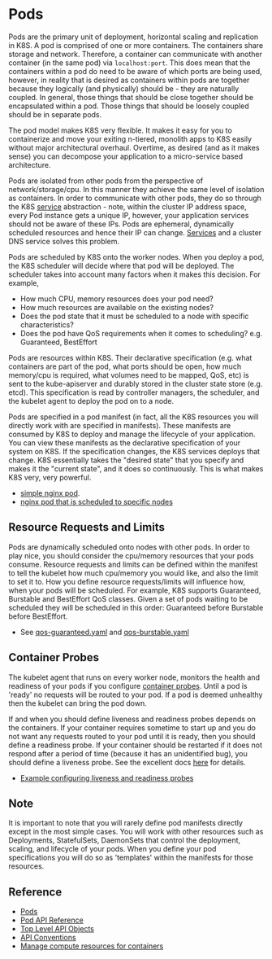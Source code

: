# Pods #

Pods are the primary unit of deployment, horizontal scaling and replication in K8S.  A pod is comprised of one or more containers.  The containers share storage and network. Therefore, a container can communicate with another container (in the same pod) via ``localhost:port``.  This does mean that the containers within a pod do need to be aware of which ports are being used, however, in reality that is desired as containers within pods are together because they logically (and physically) should be - they are naturally coupled.  In general, those things that should be close together should be encapsulated within a pod.  Those things that should be loosely coupled should be in separate pods.

The pod model makes K8S very flexible.  It makes it easy for you to containerize and move your exiting n-tiered, monolith apps to K8S easily without major architectural overhaul.  Overtime, as desired (and as it makes sense) you can decompose your application to a micro-service based architecture.

Pods are isolated from other pods from the perspective of network/storage/cpu.  In this manner they achieve the same level of isolation as containers.  In order to communicate with other pods, they do so through the K8S [service](../services/README.md) abstraction - note, within the cluster IP address space, every Pod instance gets a unique IP, however, your application services should not be aware of these IPs. Pods are ephemeral, dynamically scheduled resources and hence their IP can change. [Services](../services/README.md) and a cluster DNS service solves this problem.

Pods are scheduled by K8S onto the worker nodes.  When you deploy a pod, the K8S scheduler will decide where that pod will be deployed.  The scheduler takes into account many factors when it makes this decision.  For example,

* How much CPU, memory resources does your pod need?
* How much resources are available on the existing nodes?
* Does the pod state that it must be scheduled to a node with specific characteristics?
* Does the pod have QoS requirements when it comes to scheduling? e.g. Guaranteed, BestEffort

Pods are resources within K8S.  Their declarative specification (e.g. what containers are part of the pod, what ports should be open, how much memory/cpu is required, what volumes need to be mapped, QoS, etc) is sent to the kube-apiserver and durably stored in the cluster state store (e.g. etcd).  This specification is read by controller managers, the scheduler, and the kubelet agent to deploy the pod on to a node.

Pods are specified in a pod manifest (in fact, all the K8S resources you will directly work with are specified in manifests).  These manifests are consumed by K8S to deploy and manage the lifecycle of your application.  You can view these manifests as the declarative specification of your system on K8S. If the specification changes, the K8S services deploys that change.  K8S essentially takes the "desired state" that you specify and makes it the "current state", and it does so continuously.  This is what makes K8S very, very powerful.

* [simple nginx pod](./simple-pod.yaml).
* [nginx pod that is scheduled to specific nodes](./nginx-scheduling.yaml)

## Resource Requests and Limits ##

Pods are dynamically scheduled onto nodes with other pods.  In order to play nice, you should consider the cpu/memory resources that your pods consume.  Resource requests and limits can be defined within the manifest to tell the kubelet how much cpu/memory you would like, and also the limit to set it to.  How you define resource requests/limits will influence how, when your pods will be scheduled.  For example, K8S supports Guaranteed, Burstable and BestEffort QoS classes.  Given a set of pods waiting to be scheduled they will be scheduled in this order: Guaranteed before Burstable before BestEffort.

* See [qos-guaranteed.yaml](./qos-guaranteed.yaml) and [qos-burstable.yaml](./qos-burstable.yaml)

## Container Probes ##

The kubelet agent that runs on every worker node, monitors the health and readiness of your pods if you configure [container probes](https://kubernetes.io/docs/concepts/workloads/pods/pod-lifecycle/#container-probes).  Until a pod is 'ready' no requests will be routed to your pod.  If a pod is deemed unhealthy then the kubelet can bring the pod down.

If and when you should define liveness and readiness probes depends on the containers.  If your container requires sometime to start up and you do not want any requests routed to your pod until it is ready, then you should define a readiness probe.  If your container should be restarted if it does not respond after a period of time (because it has an unidentified bug), you should define a liveness probe.  See the excellent docs [here](https://kubernetes.io/docs/tasks/configure-pod-container/configure-liveness-readiness-probes/) for details.

* [Example configuring liveness and readiness probes](./http-liveness-readiness.yaml)

## Note ##

It is important to note that you will rarely define pod manifests directly except in the most simple cases.  You will work with other resources such as Deployments, StatefulSets, DaemonSets that control the deployment, scaling, and lifecycle of your pods.  When you define your pod specifications you will do so as 'templates' within the manifests for those resources.

## Reference ##

* [Pods](https://kubernetes.io/docs/concepts/workloads/pods/pod/)
* [Pod API Reference](https://kubernetes.io/docs/api-reference/v1.8/#pod-v1-core)
* [Top Level API Objects](https://htmlpreview.github.io/?https://github.com/kubernetes/kubernetes/blob/HEAD/docs/api-reference/v1/definitions.html)
* [API Conventions](https://github.com/kubernetes/community/blob/master/contributors/devel/api-conventions.md)
* [Manage compute resources for containers](https://kubernetes.io/docs/concepts/configuration/manage-compute-resources-container/)
